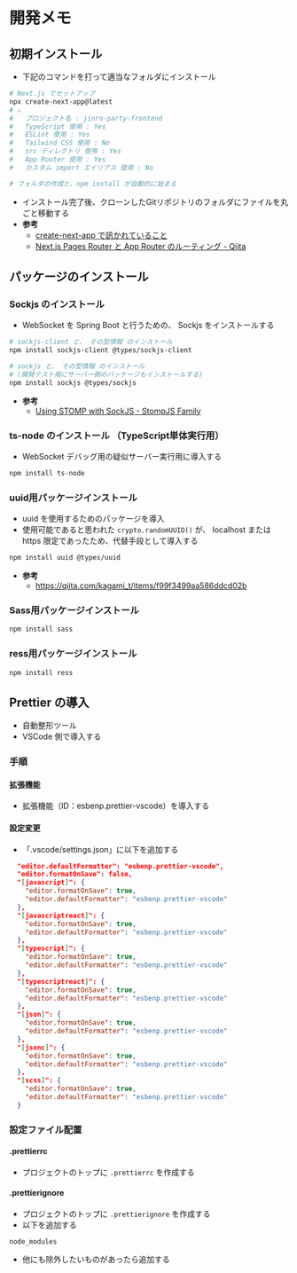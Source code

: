 # 開発メモ

## 初期インストール
- 下記のコマンドを打って適当なフォルダにインストール

```bash
# Next.js でセットアップ
npx create-next-app@latest
# ↓
#   プロジェクト名 : jinro-party-frontend
#   TypeScript 使用 : Yes
#   ESLint 使用 : Yes
#   Tailwind CSS 使用 : No
#   src ディレクトリ 使用 : Yes
#   App Router 使用 : Yes
#   カスタム import エイリアス 使用 : No

# フォルダの作成と、npm install が自動的に始まる
```

- インストール完了後、クローンしたGitリポジトリのフォルダにファイルを丸ごと移動する
- **参考**
  - [create\-next\-app で訊かれていること](https://zenn.dev/ikkik/articles/51d97ff70bd0da)
  - [Next\.js Pages Router と App Router のルーティング \- Qiita](https://qiita.com/Yasushi-Mo/items/865a8d6e1a063058d702)


## パッケージのインストール
### Sockjs のインストール
- WebSocket を Spring Boot と行うための、 Sockjs をインストールする

```bash
# sockjs-client と、 その型情報 のインストール
npm install sockjs-client @types/sockjs-client

# sockjs と、 その型情報 のインストール
# (開発テスト用にサーバー側のパッケージもインストールする)
npm install sockjs @types/sockjs
```

- **参考**
  - [Using STOMP with SockJS \- StompJS Family](https://stomp-js.github.io/guide/stompjs/rx-stomp/using-stomp-with-sockjs.html)


### ts-node のインストール （TypeScript単体実行用）
- WebSocket デバッグ用の疑似サーバー実行用に導入する

```bash
npm install ts-node
```


### uuid用パッケージインストール
- uuid を使用するためのパッケージを導入
- 使用可能であると思われた `crypto.randomUUID()` が、
  localhost または https 限定であったため、代替手段として導入する

```bash
npm install uuid @types/uuid
```

- **参考**
  - https://qiita.com/kagami_t/items/f99f3499aa586ddcd02b

### Sass用パッケージインストール

```bash
npm install sass
```

### ress用パッケージインストール

```bash
npm install ress
```

## Prettier の導入
- 自動整形ツール
- VSCode 側で導入する

### 手順
#### 拡張機能
- 拡張機能（ID：esbenp.prettier-vscode）を導入する

#### 設定変更
- 「.vscode/settings.json」に以下を追加する
  
```json
  "editor.defaultFormatter": "esbenp.prettier-vscode",
  "editor.formatOnSave": false,
  "[javascript]": {
    "editor.formatOnSave": true,
    "editor.defaultFormatter": "esbenp.prettier-vscode"
  },
  "[javascriptreact]": {
    "editor.formatOnSave": true,
    "editor.defaultFormatter": "esbenp.prettier-vscode"
  },
  "[typescript]": {
    "editor.formatOnSave": true,
    "editor.defaultFormatter": "esbenp.prettier-vscode"
  },
  "[typescriptreact]": {
    "editor.formatOnSave": true,
    "editor.defaultFormatter": "esbenp.prettier-vscode"
  },
  "[json]": {
    "editor.formatOnSave": true,
    "editor.defaultFormatter": "esbenp.prettier-vscode"
  },
  "[jsonc]": {
    "editor.formatOnSave": true,
    "editor.defaultFormatter": "esbenp.prettier-vscode"
  },
  "[scss]": {
    "editor.formatOnSave": true,
    "editor.defaultFormatter": "esbenp.prettier-vscode"
  }
```

### 設定ファイル配置
#### .prettierrc
- プロジェクトのトップに `.prettierrc` を作成する

#### .prettierignore
- プロジェクトのトップに `.prettierignore` を作成する
- 以下を追加する

```
node_modules
```

- 他にも除外したいものがあったら追加する




